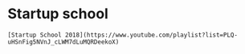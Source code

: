 # Startup school



```text
[Startup School 2018](https://www.youtube.com/playlist?list=PLQ-uHSnFig5NVnJ_cLWM7dLuMQRDeekoX)
```

